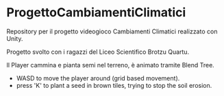 # ProgettoCambiamentiClimatici
Repository per il progetto videogioco Cambiamenti Climatici realizzato con Unity. 

Progetto svolto con i ragazzi del Liceo Scientifico Brotzu Quartu.

Il Player cammina e pianta semi nel terreno, è animato tramite Blend Tree.

- WASD to move the player around (grid based movement).
- press 'K' to plant a seed in brown tiles, trying to stop the soil erosion.

